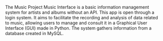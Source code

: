 The Music Project Music Interface is a basic information management system for artists and albums without an API.
This app is open through a login system.
It aims to facilitate the recording and analysis of data related to music, allowing users to manage and consult it in a Graphical User Interface (GUI) made in Python. The system gathers information from a database created in MySQL.
